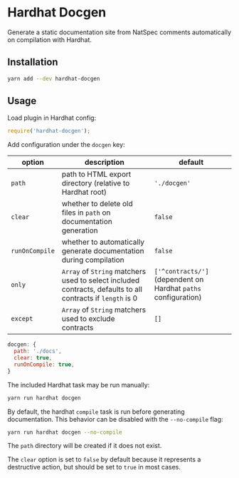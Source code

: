 # Hardhat Docgen

Generate a static documentation site from NatSpec comments automatically on compilation with Hardhat.

## Installation

```bash
yarn add --dev hardhat-docgen
```

## Usage

Load plugin in Hardhat config:

```javascript
require('hardhat-docgen');
```

Add configuration under the `docgen` key:

| option | description | default |
|-|-|-|
| `path` | path to HTML export directory (relative to Hardhat root) | `'./docgen'`
| `clear` | whether to delete old files in `path` on documentation generation  | `false` |
| `runOnCompile` | whether to automatically generate documentation during compilation | `false` |
| `only` | `Array` of `String` matchers used to select included contracts, defaults to all contracts if `length` is 0 | `['^contracts/']` (dependent on Hardhat `paths` configuration) |
| `except` | `Array` of `String` matchers used to exclude contracts | `[]` |

```javascript
docgen: {
  path: './docs',
  clear: true,
  runOnCompile: true,
}
```

The included Hardhat task may be run manually:

```bash
yarn run hardhat docgen
```

By default, the hardhat `compile` task is run before generating documentation.  This behavior can be disabled with the `--no-compile` flag:

```bash
yarn run hardhat docgen --no-compile
```

The `path` directory will be created if it does not exist.

The `clear` option is set to `false` by default because it represents a destructive action, but should be set to `true` in most cases.
